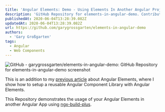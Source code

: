 ```yaml
---
title: 'Angular Elements: Demo - Using Elements In Another Angular Project.'
description: 'GitHub Repository for elements-in-angular-demo. Contribute on GitHub.'
publishedAt: 2020-06-04T13:28:39.082Z
updatedAt: 2020-06-04T13:28:39.082Z
url: https://github.com/garygrossgarten/elements-in-angular-demo
authors:
  - 'Gary Großgarten'
tags: 
  - Angular
  - Web Components
---
```

![GitHub - garygrossgarten/elements-in-angular-demo: GitHub Repository for elements-in-angular-demo screenshot](assets/img/links/github---garygrossgartenelements-in-angular-demo-github-repository-for-elements-in-angular-demo.png)

This is an addition to my [previous article](https://notiz.dev/blog/create-a-component-library-for-angular-and-the-web) about Angular Elements, where I show how to setup a reusable Angular Component Library with Angular Elements.

This Repository demonstrates the usage of your Angular Elements in another Angular App using [ngx-build-plus](https://github.com/manfredsteyer/ngx-build-plus).

